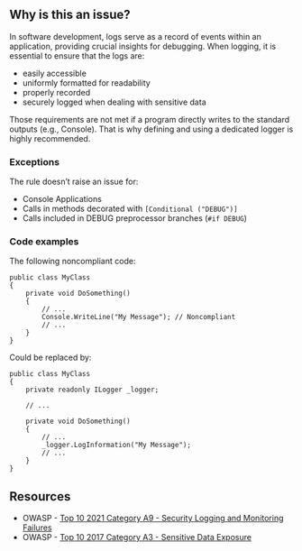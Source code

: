 ## Why is this an issue?

In software development, logs serve as a record of events within an application, providing crucial insights for debugging. When logging, it is
essential to ensure that the logs are:

-   easily accessible
-   uniformly formatted for readability
-   properly recorded
-   securely logged when dealing with sensitive data

Those requirements are not met if a program directly writes to the standard outputs (e.g., Console). That is why defining and using a dedicated
logger is highly recommended.

### Exceptions

The rule doesn’t raise an issue for:

-   Console Applications
-   Calls in methods decorated with `[Conditional ("DEBUG")]`
-   Calls included in DEBUG preprocessor branches (`#if DEBUG`)

### Code examples

The following noncompliant code:

    public class MyClass
    {
        private void DoSomething()
        {
            // ...
            Console.WriteLine("My Message"); // Noncompliant
            // ...
        }
    }

Could be replaced by:

    public class MyClass
    {
        private readonly ILogger _logger;
    
        // ...
    
        private void DoSomething()
        {
            // ...
            _logger.LogInformation("My Message");
            // ...
        }
    }

## Resources

-   OWASP - [Top 10 2021 Category A9 - Security Logging and
  Monitoring Failures](https://owasp.org/Top10/A09_2021-Security_Logging_and_Monitoring_Failures/)
-   OWASP - [Top 10 2017 Category A3 - Sensitive Data
  Exposure](https://www.owasp.org/www-project-top-ten/2017/A3_2017-Sensitive_Data_Exposure)
